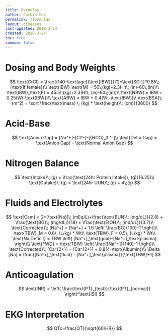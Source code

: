```yaml
---
title: Formulas
author: Corbin Cox
permalink: /formulas
layout: diseases
last-updated: 2018-3-24
created: 2018-3-24
toc: true
common: false
---
```


# Dosing and Body Weights

$$
\text{CrCl} = \frac{(140-\text{age})\text{IBW}}{72*\text{SCr}}*0.85\; (\text{if female})\\
\text{IBW}_\text{M} = 50\;(kg)+2.3(Ht\; (in)-60\;(in))\\
\text{IBW}_\text{F} = 45.5\;(kg)+2.3(Ht\; (in)-60\;(in))\\
\text{NBW} = IBW + 0.25(Wt-\text{IBW})\\
\text{ABW} = IBW + 0.4(Wt-\text{IBW})\\
\text{BSA}\; (m^2) = \sqrt \frac{\text{mass} \; (kg) * \text{height}\; (cm)}{3600}
$$

# Acid-Base

$$
\text{Anion Gap} = [Na^+]-[Cl^-]-[{HCO}_3 ^-]\\
\text{Delta Gap} = \text{Anion Gap} - \text{Normal Anion Gap}
$$

# Nitrogen Balance

$$
\text{Intake}\; (g) = \frac{\text{24hr Protein Intake}\; (g)}{6.25}\\
\text{Outake}\; (g) = \text{24hr UUN}\; (g) + 4\;(g)
$$

# Fluids and Electrolytes

$$
\text{Osm} = 2*[\text{Na}]\; (mEq/L)+\frac{\text{BUN}\; (mg/dL)}{2.8} + \frac{\text{BG}\; (mg/dL)}{18} + \frac{\text{EtOH}\; (md/dL)}{3.7}\\
\text{Corrected}\; [Na^+] = [Na^+] + 1.6 \left[ \frac{BG}{100}-1 \right]\\
\text{TBW}_M = 0.6\; (L/kg) * Wt\\
\text{TBW}_F = 0.5\; (L/kg) * Wt\\
\text{Na Deficit} = TBW \left( [Na^+]_\text{goal}-[Na^+]_\text{plasma}  \right)\\
\text{FWD} = \text{TBW} \left(  \frac{[Na^+]}{140}-1 \right)\\
\text{Corrected}\; [Ca^{2+}] = [Ca^{2+}] + 0.8(4-\text{Albumin})\\
\Delta [Na] = \frac{[Na^+]_\text{fluid} - [Na^+]_\text{plasma}}{\text{TBW}+1}
$$

# Anticoagulation

$$
\text{INR} = \left(  \frac{\text{PT}_{test}}{\text{PT}_{normal}} \right)^\text{ISI}
$$

# EKG Interpretation

$$ QTc=\frac{QT}{\sqrt{60/HR}} $$

